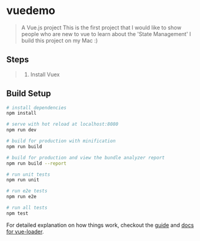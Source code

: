 # vuedemo

> A Vue.js project
> This is the first project that I would like to show people who are new to vue to learn about the 'State Management'
> I build this project on my Mac :)

## Steps
> 1. Install Vuex

  


## Build Setup

``` bash
# install dependencies
npm install

# serve with hot reload at localhost:8080
npm run dev

# build for production with minification
npm run build

# build for production and view the bundle analyzer report
npm run build --report

# run unit tests
npm run unit

# run e2e tests
npm run e2e

# run all tests
npm test
```

For detailed explanation on how things work, checkout the [guide](http://vuejs-templates.github.io/webpack/) and [docs for vue-loader](http://vuejs.github.io/vue-loader).
